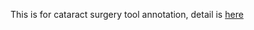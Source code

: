 This is for cataract surgery tool annotation, detail is [here](https://cataracts.grand-challenge.org/results/)
